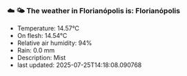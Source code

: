 ### ☁️ 🌤️  The weather in Florianópolis is: Florianópolis

- Temperature: 14.57°C
- On flesh: 14.54°C
- Relative air humidity: 94%
- Rain: 0.0 mm
- Description: Mist
- last updated: 2025-07-25T14:18:08.090768
